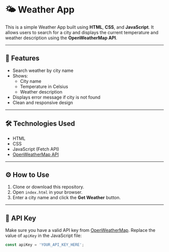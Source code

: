 # 🌤️ Weather App

This is a simple Weather App built using **HTML**, **CSS**, and **JavaScript**. It allows users to search for a city and displays the current temperature and weather description using the **OpenWeatherMap API**.

---

## 🚀 Features

- Search weather by city name
- Shows:
  - City name
  - Temperature in Celsius
  - Weather description
- Displays error message if city is not found
- Clean and responsive design

---

## 🛠️ Technologies Used

- HTML
- CSS
- JavaScript (Fetch API)
- [OpenWeatherMap API](https://openweathermap.org/api)

---


## ⚙️ How to Use

1. Clone or download this repository.
2. Open `index.html` in your browser.
3. Enter a city name and click the **Get Weather** button.

---

## 🔑 API Key

Make sure you have a valid API key from [OpenWeatherMap](https://openweathermap.org/). Replace the value of `apiKey` in the JavaScript file:

```js
const apiKey = 'YOUR_API_KEY_HERE';
